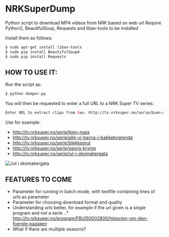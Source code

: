 NRKSuperDump
============

Python script to download MP4 videos from NRK based on web url
Require Python2, BeautifulSoup, Requests and libav-tools to be installed

Install them as follows:

```bash
$ sudo apt-get install libav-tools
$ sudo pip install BeautifulSoup4
$ sudo pip install Requests
```

HOW TO USE IT:
-------
Run the script as:

```bash
$ python dumper.py
```
You will then be requested to enter a full URL to a NRK Super TV series:

```bash
Enter URL to extract clips from (ex. http://tv.nrksuper.no/serie/bien-maja): 
```

Use for example:

+ http://tv.nrksuper.no/serie/bien-maja
+ http://tv.nrksuper.no/serie/alle-vi-barna-i-bakkebygrenda
+ http://tv.nrksuper.no/serie/blekksprut
+ http://tv.nrksuper.no/serie/georg-krymp
+ http://tv.nrksuper.no/serie/jul-i-skomakergata

![](http://gfx.nrk.no/8sRT_QPaVu33e0-D0PtokwI4jkvXS9yXoyKGrggZeuiw "Jul i skomakergata")

FEATURES TO COME
----------------

+ Parameter for running in batch mode, with textfile containing lines of urls as parameter
+ Parameter for choosing download format and quality
+ Understanding urls better, for example if the url given is a single program and not a serie
..* http://tv.nrksuper.no/program/FBUI50002800/historien-om-den-foerste-paasken
+ What if there are multiple seasons?
